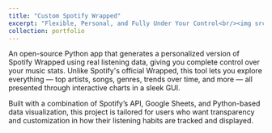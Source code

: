 ```yaml
---
title: "Custom Spotify Wrapped"
excerpt: "Flexible, Personal, and Fully Under Your Control<br/><img src='/images/500x300.png'>"
collection: portfolio
---
```


An open-source Python app that generates a personalized version of Spotify Wrapped using real listening data, giving you complete control over your music stats. Unlike Spotify's official Wrapped, this tool lets you explore everything — top artists, songs, genres, trends over time, and more — all presented through interactive charts in a sleek GUI.

Built with a combination of Spotify’s API, Google Sheets, and Python-based data visualization, this project is tailored for users who want transparency and customization in how their listening habits are tracked and displayed.
